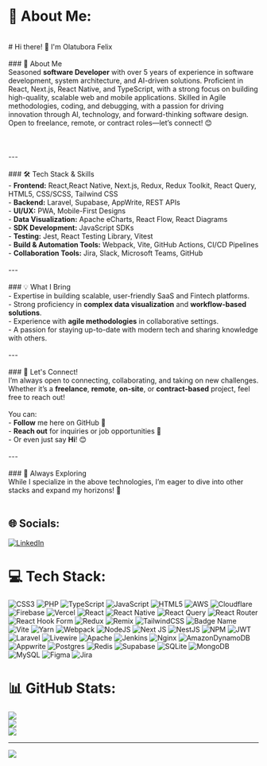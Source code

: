 # 💫 About Me:
<br># Hi there! 👋 I'm Olatubora Felix  <br><br>### 🚀 About Me  <br>Seasoned **software Developer** with over 5 years of experience in software development, system architecture, and AI-driven solutions. Proficient in React, Next.js, React Native, and TypeScript, with a strong focus on building high-quality, scalable web and mobile applications. Skilled in Agile methodologies, coding, and debugging, with a passion for driving innovation through AI, technology, and forward-thinking software design.<br>Open to freelance, remote, or contract roles—let’s connect! 😊<br><br><br><br>---<br><br>### 🛠️ Tech Stack & Skills  <br>- **Frontend:** React,React Native, Next.js, Redux, Redux Toolkit, React Query, HTML5, CSS/SCSS, Tailwind CSS  <br>- **Backend:** Laravel, Supabase, AppWrite, REST APIs  <br>- **UI/UX:** PWA, Mobile-First Designs  <br>- **Data Visualization:** Apache eCharts, React Flow, React Diagrams  <br>- **SDK Development:** JavaScript SDKs  <br>- **Testing:** Jest, React Testing Library, Vitest  <br>- **Build & Automation Tools:** Webpack, Vite, GitHub Actions, CI/CD Pipelines  <br>- **Collaboration Tools:** Jira, Slack, Microsoft Teams, GitHub  <br><br>---<br><br>### 💡 What I Bring  <br>- Expertise in building scalable, user-friendly SaaS and Fintech platforms.  <br>- Strong proficiency in **complex data visualization** and **workflow-based solutions**.  <br>- Experience with **agile methodologies** in collaborative settings.  <br>- A passion for staying up-to-date with modern tech and sharing knowledge with others.  <br><br>---<br><br>### 🤝 Let's Connect!  <br>I’m always open to connecting, collaborating, and taking on new challenges. Whether it’s a **freelance**, **remote**, **on-site**, or **contract-based** project, feel free to reach out!<br><br>You can:  <br>- **Follow** me here on GitHub 🌟  <br>- **Reach out** for inquiries or job opportunities 💼  <br>- Or even just say **Hi**! 😊  <br><br>---<br><br>### 🌱 Always Exploring  <br>While I specialize in the above technologies, I’m eager to dive into other stacks and expand my horizons! 🚀  <br><br>


## 🌐 Socials:
[![LinkedIn](https://img.shields.io/badge/LinkedIn-%230077B5.svg?logo=linkedin&logoColor=white)](https://linkedin.com/in/https://www.linkedin.com/in/felix-olawole-olatubora/) 

# 💻 Tech Stack:
![CSS3](https://img.shields.io/badge/css3-%231572B6.svg?style=for-the-badge&logo=css3&logoColor=white) ![PHP](https://img.shields.io/badge/php-%23777BB4.svg?style=for-the-badge&logo=php&logoColor=white) ![TypeScript](https://img.shields.io/badge/typescript-%23007ACC.svg?style=for-the-badge&logo=typescript&logoColor=white) ![JavaScript](https://img.shields.io/badge/javascript-%23323330.svg?style=for-the-badge&logo=javascript&logoColor=%23F7DF1E) ![HTML5](https://img.shields.io/badge/html5-%23E34F26.svg?style=for-the-badge&logo=html5&logoColor=white) ![AWS](https://img.shields.io/badge/AWS-%23FF9900.svg?style=for-the-badge&logo=amazon-aws&logoColor=white) ![Cloudflare](https://img.shields.io/badge/Cloudflare-F38020?style=for-the-badge&logo=Cloudflare&logoColor=white) ![Firebase](https://img.shields.io/badge/firebase-%23039BE5.svg?style=for-the-badge&logo=firebase) ![Vercel](https://img.shields.io/badge/vercel-%23000000.svg?style=for-the-badge&logo=vercel&logoColor=white) ![React](https://img.shields.io/badge/react-%2320232a.svg?style=for-the-badge&logo=react&logoColor=%2361DAFB) ![React Native](https://img.shields.io/badge/react_native-%2320232a.svg?style=for-the-badge&logo=react&logoColor=%2361DAFB) ![React Query](https://img.shields.io/badge/-React%20Query-FF4154?style=for-the-badge&logo=react%20query&logoColor=white) ![React Router](https://img.shields.io/badge/React_Router-CA4245?style=for-the-badge&logo=react-router&logoColor=white) ![React Hook Form](https://img.shields.io/badge/React%20Hook%20Form-%23EC5990.svg?style=for-the-badge&logo=reacthookform&logoColor=white) ![Redux](https://img.shields.io/badge/redux-%23593d88.svg?style=for-the-badge&logo=redux&logoColor=white) ![Remix](https://img.shields.io/badge/remix-%23000.svg?style=for-the-badge&logo=remix&logoColor=white) ![TailwindCSS](https://img.shields.io/badge/tailwindcss-%2338B2AC.svg?style=for-the-badge&logo=tailwind-css&logoColor=white) ![Badge Name](https://img.shields.io/badge/tRPC-%232596BE.svg?style=for-the-badge&logo=tRPC&logoColor=white) ![Vite](https://img.shields.io/badge/vite-%23646CFF.svg?style=for-the-badge&logo=vite&logoColor=white) ![Yarn](https://img.shields.io/badge/yarn-%232C8EBB.svg?style=for-the-badge&logo=yarn&logoColor=white) ![Webpack](https://img.shields.io/badge/webpack-%238DD6F9.svg?style=for-the-badge&logo=webpack&logoColor=black) ![NodeJS](https://img.shields.io/badge/node.js-6DA55F?style=for-the-badge&logo=node.js&logoColor=white) ![Next JS](https://img.shields.io/badge/Next-black?style=for-the-badge&logo=next.js&logoColor=white) ![NestJS](https://img.shields.io/badge/nestjs-%23E0234E.svg?style=for-the-badge&logo=nestjs&logoColor=white) ![NPM](https://img.shields.io/badge/NPM-%23CB3837.svg?style=for-the-badge&logo=npm&logoColor=white) ![JWT](https://img.shields.io/badge/JWT-black?style=for-the-badge&logo=JSON%20web%20tokens) ![Laravel](https://img.shields.io/badge/laravel-%23FF2D20.svg?style=for-the-badge&logo=laravel&logoColor=white) ![Livewire](https://img.shields.io/badge/livewire-%234e56a6.svg?style=for-the-badge&logo=livewire&logoColor=white) ![Apache](https://img.shields.io/badge/apache-%23D42029.svg?style=for-the-badge&logo=apache&logoColor=white) ![Jenkins](https://img.shields.io/badge/jenkins-%232C5263.svg?style=for-the-badge&logo=jenkins&logoColor=white) ![Nginx](https://img.shields.io/badge/nginx-%23009639.svg?style=for-the-badge&logo=nginx&logoColor=white) ![AmazonDynamoDB](https://img.shields.io/badge/Amazon%20DynamoDB-4053D6?style=for-the-badge&logo=Amazon%20DynamoDB&logoColor=white) ![Appwrite](https://img.shields.io/badge/Appwrite-%23FD366E.svg?style=for-the-badge&logo=appwrite&logoColor=white) ![Postgres](https://img.shields.io/badge/postgres-%23316192.svg?style=for-the-badge&logo=postgresql&logoColor=white) ![Redis](https://img.shields.io/badge/redis-%23DD0031.svg?style=for-the-badge&logo=redis&logoColor=white) ![Supabase](https://img.shields.io/badge/Supabase-3ECF8E?style=for-the-badge&logo=supabase&logoColor=white) ![SQLite](https://img.shields.io/badge/sqlite-%2307405e.svg?style=for-the-badge&logo=sqlite&logoColor=white) ![MongoDB](https://img.shields.io/badge/MongoDB-%234ea94b.svg?style=for-the-badge&logo=mongodb&logoColor=white) ![MySQL](https://img.shields.io/badge/mysql-4479A1.svg?style=for-the-badge&logo=mysql&logoColor=white) ![Figma](https://img.shields.io/badge/figma-%23F24E1E.svg?style=for-the-badge&logo=figma&logoColor=white) ![Jira](https://img.shields.io/badge/jira-%230A0FFF.svg?style=for-the-badge&logo=jira&logoColor=white)
# 📊 GitHub Stats:
![](https://github-readme-stats.vercel.app/api?username=olatubora-felix&theme=dark&hide_border=false&include_all_commits=false&count_private=false)<br/>
![](https://nirzak-streak-stats.vercel.app/?user=olatubora-felix&theme=dark&hide_border=false)<br/>
![](https://github-readme-stats.vercel.app/api/top-langs/?username=olatubora-felix&theme=dark&hide_border=false&include_all_commits=false&count_private=false&layout=compact)

---
[![](https://visitcount.itsvg.in/api?id=olatubora-felix&icon=0&color=0)](https://visitcount.itsvg.in)

<!-- Proudly created with GPRM ( https://gprm.itsvg.in ) -->
